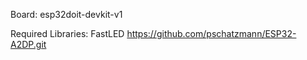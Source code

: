 Board: esp32doit-devkit-v1

Required Libraries:
FastLED
https://github.com/pschatzmann/ESP32-A2DP.git